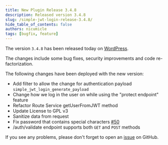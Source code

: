```yaml
---
title: New Plugin Release 3.4.8
description: Released version 3.4.8
slug: /simple-jwt-login-release-3.4.8/
hide_table_of_contents: false
authors: nicumicle
tags: [bugfix, feature]
---
```


The version `3.4.8` has been released today on [WordPress](https://wordpress.org/plugins/simple-jwt-login).

The changes include some bug fixes, security improvements and code re-factorization.
<!--truncate-->

The following changes have been deployed with the new version:
- Add filter to allow the change for authentication payload `simple_jwt_login_generate_payload`
- Change how we log in the user on while using the "protect endpoint" feature
- Refactor Route Service getUserFromJWT method
- Update License to GPL v3
- Sanitize data from request
- Fix password that contains special characters [#50](https://github.com/nicumicle/simple-jwt-login/issues/50)
- /auth/validate endpoint supports both `GET` and `POST` methods


If you see any problems, please don't forget to open an [issue](https://github.com/nicumicle/simple-jwt-login/issues) on GitHub. 




